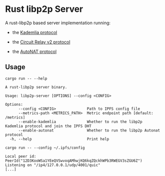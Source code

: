 # Rust libp2p Server

A rust-libp2p based server implementation running:

- the [Kademlia protocol](https://github.com/libp2p/specs/tree/master/kad-dht)

- the [Circuit Relay v2 protocol](https://github.com/libp2p/specs/blob/master/relay/circuit-v2.md)

- the [AutoNAT protocol](https://github.com/libp2p/specs/blob/master/autonat/README.md)

## Usage

```
cargo run -- --help

A rust-libp2p server binary.

Usage: libp2p-server [OPTIONS] --config <CONFIG>

Options:
      --config <CONFIG>              Path to IPFS config file
      --metrics-path <METRICS_PATH>  Metric endpoint path [default: /metrics]
      --enable-kademlia              Whether to run the libp2p Kademlia protocol and join the IPFS DHT
      --enable-autonat               Whether to run the libp2p Autonat protocol
  -h, --help                         Print help
```

```
cargo run -- --config ~/.ipfs/config

Local peer id: PeerId("12D3KooWSa1YEeQVSwvoqAMhwjKQ6kqZQckhWPb3RWEGV3sZGU6Z")
Listening on "/ip4/127.0.0.1/udp/4001/quic"
[...]
```
